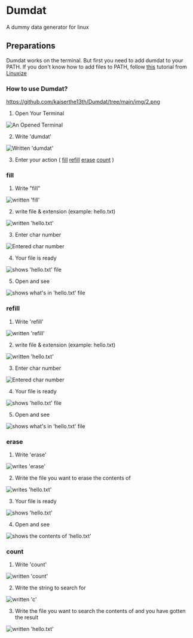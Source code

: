 # Dumdat

A dummy data generator for linux

## Preparations

Dumdat works on the terminal. But first you need to add dumdat to your PATH. If you don't know how to add files to PATH, follow [this](https://linuxize.com/post/how-to-add-directory-to-path-in-linux/) tutorial from [Linuxize](https://linuxize.com/)

### How to use Dumdat?
https://github.com/kaiserthe13th/Dumdat/tree/main/img/2.png
1. Open Your Terminal 

![An Opened Terminal](https://github.com/kaiserthe13th/Dumdat/blob/main/img/1.png)

2. Write 'dumdat' 

![Written 'dumdat'](https://github.com/kaiserthe13th/Dumdat/blob/main/img/2.png)

3. Enter your action (
[fill](https://github.com/kaiserthe13th/Dumdat/blob/main/README.md#fill)
[refill](https://github.com/kaiserthe13th/Dumdat/blob/main/README.md#refill)
[erase](https://github.com/kaiserthe13th/Dumdat/blob/main/README.md#erase)
[count](https://github.com/kaiserthe13th/Dumdat/blob/main/README.md#count) )

### fill

1. Write "fill"

![written 'fill'](https://github.com/kaiserthe13th/Dumdat/blob/main/img/fill-1.png)

2. write file & extension (example: hello.txt)

![written 'hello.txt'](https://github.com/kaiserthe13th/Dumdat/blob/main/img/fill-2.png)

3. Enter char number

![Entered char number](https://github.com/kaiserthe13th/Dumdat/blob/main/img/fill-3.png)

4. Your file is ready

![shows 'hello.txt' file](https://github.com/kaiserthe13th/Dumdat/blob/main/img/result-1.png)

5. Open and see

![shows what's in 'hello.txt' file](https://github.com/kaiserthe13th/Dumdat/blob/main/img/text-1.png)

### refill

1. Write 'refill'

![written 'refill'](https://github.com/kaiserthe13th/Dumdat/blob/main/img/refill-1.png)

2. write file & extension (example: hello.txt)

![written 'hello.txt'](https://github.com/kaiserthe13th/Dumdat/blob/main/img/refill-2.png)

3. Enter char number

![Entered char number](https://github.com/kaiserthe13th/Dumdat/blob/main/img/refill-3.png)

4. Your file is ready

![shows 'hello.txt' file](https://github.com/kaiserthe13th/Dumdat/blob/main/img/result-1.png)

5. Open and see

![shows what's in 'hello.txt' file](https://github.com/kaiserthe13th/Dumdat/blob/main/img/text-1.png)

### erase

1. Write 'erase'

![writes 'erase'](https://github.com/kaiserthe13th/Dumdat/blob/main/img/erase-1.png)

2. Write the file you want to erase the contents of

![writes 'hello.txt'](https://github.com/kaiserthe13th/Dumdat/blob/main/img/erase-2.png)

3. Your file is ready

![shows 'hello.txt'](https://github.com/kaiserthe13th/Dumdat/blob/main/img/result-1.png)

4. Open and see

![shows the contents of 'hello.txt'](https://github.com/kaiserthe13th/Dumdat/blob/main/img/text-erase-1.png)

### count

1. Write 'count'

![written 'count'](https://github.com/kaiserthe13th/Dumdat/blob/main/img/count-1.png)

2. Write the string to search for

![written 'c'](https://github.com/kaiserthe13th/Dumdat/blob/main/img/count-2.png)

3. Write the file you want to search the contents of and you have gotten the result

![written 'hello.txt'](https://github.com/kaiserthe13th/Dumdat/blob/main/img/count-3.png)
